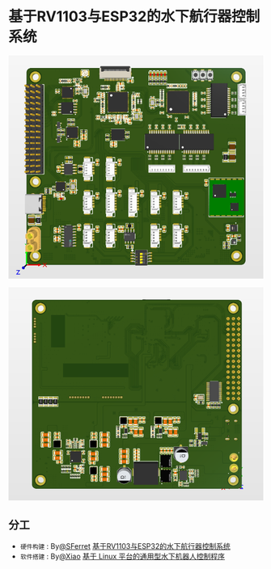 # 基于RV1103与ESP32的水下航行器控制系统

![3D1](/img/01.png)

![3D2](/img/03.png)

## 分工

  - `硬件构建` : By[@SFerret](https://github.com/SFerret)  [基于RV1103与ESP32的水下航行器控制系统](https://github.com/SFerret/Underwater-Vehicle-Electrical-Control-System)
  - `软件搭建` : By[@Xiao](https://github.com/sfxfs)  [基于 Linux 平台的通用型水下机器人控制程序](https://github.com/sfxfs/sub-navi)
